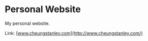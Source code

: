 # Personal Website

My personal website.

Link: [www.cheungstanley.com](http://www.cheungstanley.com/)
